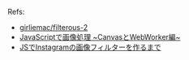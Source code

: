 Refs:
- [girliemac/filterous-2](https://github.com/girliemac/filterous-2)
- [JavaScriptで画像処理 ~CanvasとWebWorker編~](https://qiita.com/kenju/items/5c041b37558c953c1f63)
- [JSでInstagramの画像フィルターを作るまで](https://qiita.com/kenju/items/78c0034d7e93fbe8f95a)

